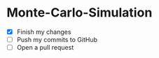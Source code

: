 # Monte-Carlo-Simulation

- [x] Finish my changes
- [ ] Push my commits to GitHub
- [ ] Open a pull request
